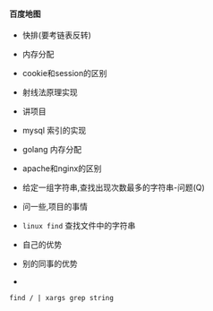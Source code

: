 #### 百度地图



* 快排(要考链表反转)
* 内存分配
* cookie和session的区别 
* 射线法原理实现
* 讲项目
* mysql 索引的实现
* golang 内存分配


* apache和nginx的区别
* 给定一组字符串,查找出现次数最多的字符串-问题(Q)
* 问一些,项目的事情
* `linux find` 查找文件中的字符串






* 自己的优势
* 别的同事的优势
* 


```linux
find / | xargs grep string 
```
